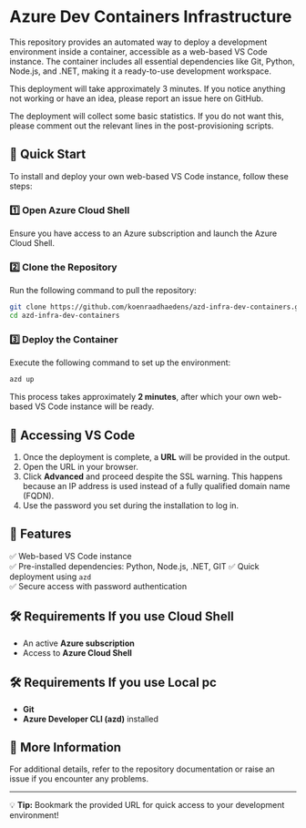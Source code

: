 

# Azure Dev Containers Infrastructure

This repository provides an automated way to deploy a development environment inside a container, accessible as a web-based VS Code instance. The container includes all essential dependencies like Git,  Python, Node.js, and .NET, making it a ready-to-use development workspace.

This deployment will take approximately 3 minutes. If you notice anything not working or have an idea, please report an issue here on GitHub.

The deployment will collect some basic statistics. If you do not want this, please comment out the relevant lines in the post-provisioning scripts.

## 🚀 Quick Start

To install and deploy your own web-based VS Code instance, follow these steps:

### 1️⃣ Open Azure Cloud Shell
Ensure you have access to an Azure subscription and launch the Azure Cloud Shell.

### 2️⃣ Clone the Repository
Run the following command to pull the repository:
```sh
git clone https://github.com/koenraadhaedens/azd-infra-dev-containers.git
cd azd-infra-dev-containers
```

### 3️⃣ Deploy the Container
Execute the following command to set up the environment:
```sh
azd up
```
This process takes approximately **2 minutes**, after which your own web-based VS Code instance will be ready.

## 🔑 Accessing VS Code

1. Once the deployment is complete, a **URL** will be provided in the output.
2. Open the URL in your browser.
3. Click **Advanced** and proceed despite the SSL warning. This happens because an IP address is used instead of a fully qualified domain name (FQDN).
4. Use the password you set during the installation to log in.

## 📌 Features
✅ Web-based VS Code instance  
✅ Pre-installed dependencies: Python, Node.js, .NET, GIT
✅ Quick deployment using `azd`  
✅ Secure access with password authentication  

## 🛠 Requirements If you use Cloud Shell
- An active **Azure subscription**
- Access to **Azure Cloud Shell**
## 🛠 Requirements If you use Local pc
- **Git** 
- **Azure Developer CLI (azd)** installed

## 📖 More Information
For additional details, refer to the repository documentation or raise an issue if you encounter any problems.

---

💡 **Tip:** Bookmark the provided URL for quick access to your development environment!
